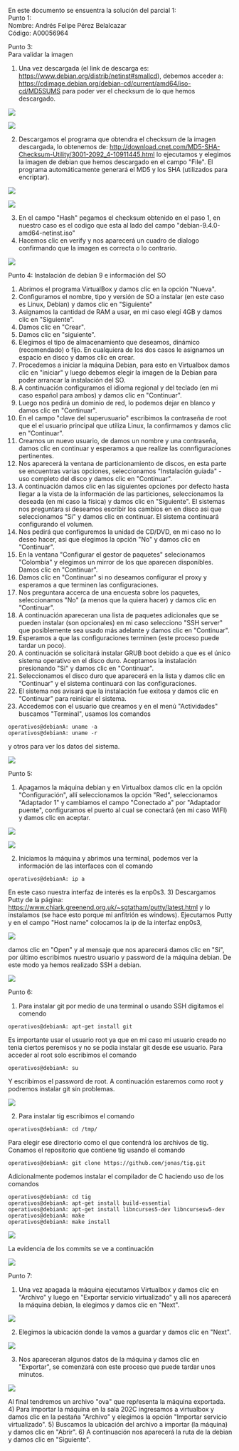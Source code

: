 En este documento se ensuentra la solución del parcial 1:   
Punto 1:   
Nombre: Andrés Felipe Pérez Belalcazar   
Código: A00056964   
   
Punto 3:   
Para validar la imagen    
1) Una vez descargada (el link de descarga es: https://www.debian.org/distrib/netinst#smallcd), 
debemos acceder a: https://cdimage.debian.org/debian-cd/current/amd64/iso-cd/MD5SUMS para poder ver el checksum de lo que hemos descargado.   

![](Images/Validacion1.png)

![](Images/Validacion2.png)

2) Descargamos el programa que obtendra el checksum de la imagen descargada, lo obtenemos de: http://download.cnet.com/MD5-SHA-Checksum-Utility/3001-2092_4-10911445.html lo ejecutamos y elegimos la imagen de debian que hemos descargado en el campo "File". El programa automáticamente generará el MD5 y los SHA (utilizados para encriptar). 

![](Images/Validacion3.png)

![](Images/Validacion4.png)

3) En el campo "Hash" pegamos el checksum obtenido en el paso 1, en nuestro caso es el codigo que esta al lado del campo "debian-9.4.0-amd64-netinst.iso"  
4) Hacemos clic en verify y nos aparecerá un cuadro de dialogo confirmando que la imagen es correcta o lo contrario.

![](Images/Validacion5.png)

Punto 4:
Instalación de debian 9 e información del SO
1) Abrimos el programa VirtualBox y damos clic en la opción "Nueva".
2) Configuramos el nombre, tipo y versión de SO a instalar (en este caso es Linux, Debian) y damos clic en "Siguiente"
3) Asignamos la cantidad de RAM a usar, en mi caso elegí 4GB y damos clic en "Siguiente".
4) Damos clic en "Crear".
5) Damos clic en "siguiente".
6) Elegimos el tipo de almacenamiento que deseamos, dinámico (recomendado) o fijo. En cualquiera de los dos casos le asignamos un espacio en disco y damos clic en crear.
7) Procedemos a iniciar la máquina Debian, para esto en Virtualbox damos clic en "iniciar" y luego debemos elegir la imagen de la Debian para poder arrancar la instalación del SO.
8) A continuación configuramos el idioma regional y del teclado (en mi caso español para ambos) y damos clic en "Continuar".
9) Luego nos pedirá un dominio de red, lo podemos dejar en blanco y damos clic en "Continuar".
10) En el campo "clave del superusuario" escribimos la contraseña de root que el el usuario principal que utiliza Linux, la confirmamos y damos clic en "Continuar". 
11) Creamos un nuevo usuario, de damos un nombre y una contraseña, damos clic en continuar y esperamos a que realize las connfiguraciones pertinentes.
12) Nos aparecerá la ventana de particionamiento de discos, en esta parte se encuentras varias opciones, seleccionamos "Instalación guiada" - uso completo del disco y damos clic en "Continuar".
13) A continuación damos clic en las siguientes opciones por defecto hasta llegar a la vista de la información de las particiones, seleccionamos la deseada (en mi caso la física) y damos clic en "Siguiente". El sistemas nos preguntara si deseamos escribir los cambios en en disco asi que seleccionamos "Si" y damos clic en continuar. El sistema continuará configurando el volumen.
14) Nos pedirá que configuremos la unidad de CD/DVD, en mi caso no lo deseo hacer, asi que elegimos la opción "No" y damos clic en "Continuar".
15) En la ventana "Configurar el gestor de paquetes" selecionamos "Colombia" y elegimos un mirror de los que aparecen disponibles. Damos clic en "Continuar".
16) Damos clic en "Continuar" si no deseamos configurar el proxy y esperamos a que terminen las configuraciones.
17) Nos preguntara accerca de una encuesta sobre los paquetes, seleccionamos "No" (a menos que la quiera hacer) y damos clic en "Continuar".
18) A continuación apareceran una lista de paquetes adicionales que se pueden instalar (son opcionales) en mi caso selecciono "SSH server" que posiblemente sea usado más adelante y damos clic en "Continuar".
19) Esperamos a que las configuraciones terminen (este proceso puede tardar un poco).
20) A continuación se solicitará instalar GRUB boot debido a que es el único sistema operativo en el disco duro. Aceptamos la instalación presionando "Si" y damos clic en "Continuar".
21) Seleccionamos el disco duro que aparecerá en la lista y damos clic en "Continuar" y el sistema continuará con las configuraciones.
22) El sistema nos avisará que la instalación fue exitosa y damos clic en "Continuar" para reiniciar el sistema.
21) Accedemos con el usuario que creamos y en el menú "Actividades" buscamos "Terminal", usamos los comandos 

```console
operativos@debianA: uname -a
operativos@debianA: uname -r
```
 y otros para ver los datos del sistema.

![](Images/datosDebian.PNG)

Punto 5:
1) Apagamos la máquina debian y en Virtualbox damos clic en la opción "Configuración", allí seleccionamos la opción "Red", seleccionamos "Adaptador 1" y cambiamos el campo "Conectado a" por "Adaptador puente", configuramos el puerto al cual se conectará (en mi caso WIFI) y damos clic en aceptar.  

![](Images/punto5Red1.PNG)

![](Images/punto5Red2.PNG)

2) Iniciamos la máquina y abrimos una terminal, podemos ver la información de las interfaces con el comando 
```console
operativos@debianA: ip a
```
En este caso nuestra interfaz de interés es la enp0s3.
3) Descargamos Putty de la página: https://www.chiark.greenend.org.uk/~sgtatham/putty/latest.html y lo instalamos (se hace esto porque mi anfitrión es windows). Ejecutamos Putty y en el campo "Host name" colocamos la ip de la interfaz enp0s3, 

![](Images/punto5Red3.PNG)

damos clic en "Open" y al mensaje que nos aparecerá damos clic en "Si", por último escribimos nuestro usuario y password de la máquina debian. De este modo ya hemos realizado SSH a debian.


![](Images/punto5Red4.PNG)

Punto 6:
1) Para instalar git por medio de una terminal o usando SSH digitamos el comendo 
```console
operativos@debianA: apt-get install git
```
Es importante usar el usuario root ya que en mi caso mi usuario creado no tenia ciertos peremisos y no se podia instalar git desde ese usuario. Para acceder al root solo escribimos el comando 
```console
operativos@debianA: su
```
Y escribimos el password de root. A continuación estaremos como root y podremos instalar git sin problemas.


![](Images/instalacionGit.PNG)

2) Para instalar tig escribimos el comando 
```console
operativos@debianA: cd /tmp/
```
Para elegir ese directorio como el que contendrá los archivos de tig. Conamos el repositorio que contiene tig usando el comando
```console
operativos@debianA: git clone https://github.com/jonas/tig.git
```
Adicionalmente podemos instalar el compilador de C haciendo uso de los comandos 
```console
operativos@debianA: cd tig
operativos@debianA: apt-get install build-essential
operativos@debianA: apt-get install libncurses5-dev libncursesw5-dev
operativos@debianA: make
operativos@debianA: make install
```

![](Images/instalacionTig.PNG)

La evidencia de los commits se ve a continuación


![](Images/tigExamen.PNG)

Punto 7:
1) Una vez apagada la máquina ejecutamos Virtualbox y damos clic en "Archivo" y luego en "Exportar servicio virtualizado" y alli nos aparecerá la máquina debian, la elegimos y damos clic en "Next".

![](Images/punto6_1.PNG)

2) Elegimos la ubicación donde la vamos a guardar y damos clic en "Next".

![](Images/punto6_2.PNG)

3) Nos apareceran algunos datos de la máquina y damos clic en "Exportar", se comenzará con este proceso que puede tardar unos minutos.

![](Images/punto6_3.PNG)

Al final tendremos un archivo "ova" que repŕesenta la máquina exportada.
4) Para importar la máquina en la sala 202C ingresamos a virtualbox y damos clic en la pestaña "Archivo" y elegimos la opción "Importar servicio virtualizado".
5) Buscamos la ubicación del archivo a importar (la máquina) y damos clic en "Abrir".
6) A continuación nos aparecerá la ruta de la debian y damos clic en "Siguiente".






